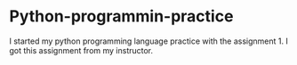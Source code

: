 # Python-programmin-practice
I started my python programming language practice with the assignment 1. I got this assignment from my instructor.
